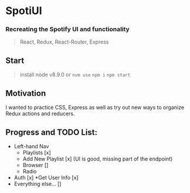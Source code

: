 # SpotiUI

### Recreating the Spotify UI and functionality

> React, Redux, React-Router, Express

## Start
>  install node v8.9.0 or `nvm use`
>  `npm i`
>  `npm start`

## Motivation
I wanted to practice CSS, Express as well as try out new ways to organize Redux actions and reducers.

## Progress and TODO List:
* Left-hand Nav
  * Playlists [x]
  * Add New Playlist [x] (UI is good, missing part of the endpoint)
  * Browser []
  * Radio
* Auth [x]
*Get User Info [x]
* Everything else... []
